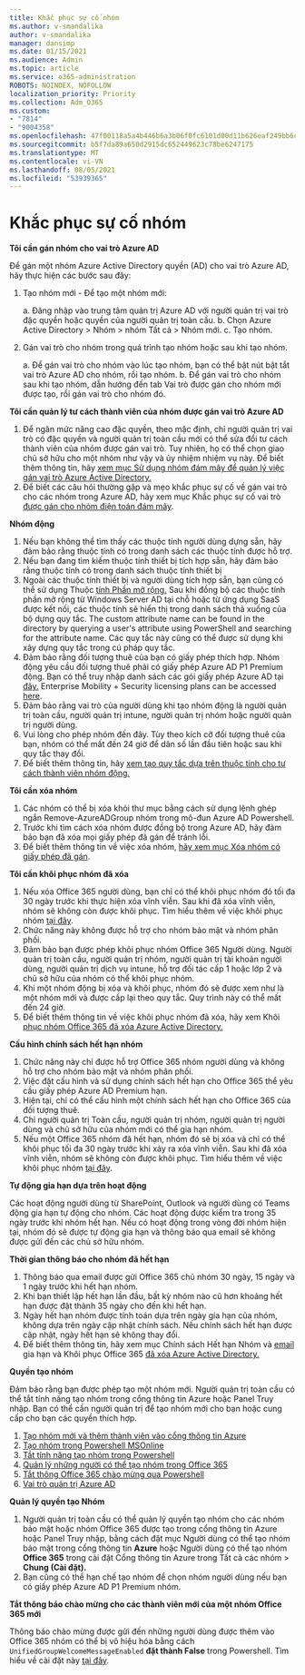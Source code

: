 ```yaml
---
title: Khắc phục sự cố nhóm
ms.author: v-smandalika
author: v-smandalika
manager: dansimp
ms.date: 01/15/2021
ms.audience: Admin
ms.topic: article
ms.service: o365-administration
ROBOTS: NOINDEX, NOFOLLOW
localization_priority: Priority
ms.collection: Adm_O365
ms.custom:
- "7814"
- "9004358"
ms.openlocfilehash: 47f00118a5a4b446b6a3b06f0fc6101d00d11b626eaf249bb6ca962a55f7f4d6
ms.sourcegitcommit: b5f7da89a650d2915dc652449623c78be6247175
ms.translationtype: MT
ms.contentlocale: vi-VN
ms.lasthandoff: 08/05/2021
ms.locfileid: "53939365"
---
```

# <a name="troubleshoot-group-issues"></a>Khắc phục sự cố nhóm

**Tôi cần gán nhóm cho vai trò Azure AD**

Để gán một nhóm Azure Active Directory quyền (AD) cho vai trò Azure AD, hãy thực hiện các bước sau đây:

1. Tạo nhóm mới - Để tạo một nhóm mới:

    a. Đăng nhập vào trung tâm quản trị Azure AD với người quản trị vai trò đặc quyền hoặc quyền của người quản trị toàn cầu. 
    b. Chọn Azure Active Directory > Nhóm > nhóm Tất cả > Nhóm mới. 
    c. Tạo nhóm.

2. Gán vai trò cho nhóm trong quá trình tạo nhóm hoặc sau khi tạo nhóm.

    a. Để gán vai trò cho nhóm vào lúc tạo nhóm, bạn có thể bật nút bật tắt vai trò Azure AD cho nhóm, rồi tạo nhóm.
    b. Để gán vai trò cho nhóm sau khi tạo nhóm, dẫn hướng đến tab Vai trò được gán cho nhóm mới được tạo, rồi gán vai trò cho nhóm đó.

**Tôi cần quản lý tư cách thành viên của nhóm được gán vai trò Azure AD**

1. Để ngăn mức nâng cao đặc quyền, theo mặc định, chỉ người quản trị vai trò có đặc quyền và người quản trị toàn cầu mới có thể sửa đổi tư cách thành viên của nhóm được gán vai trò. Tuy nhiên, họ có thể chọn giao chủ sở hữu cho một nhóm như vậy và ủy nhiệm nhiệm vụ này. Để biết thêm thông tin, hãy [xem mục Sử dụng nhóm đám mây để quản lý việc gán vai trò Azure Active Directory.](https://docs.microsoft.com/azure/active-directory/roles/groups-concept)
2. Để biết các câu hỏi thường gặp và mẹo khắc phục sự cố về gán vai trò cho các nhóm trong Azure AD, hãy xem mục Khắc phục sự cố vai trò [được gán cho nhóm điện toán đám mây](https://docs.microsoft.com/azure/active-directory/roles/groups-faq-troubleshooting).

**Nhóm động**

1. Nếu bạn không thể tìm thấy các thuộc tính người dùng dựng sẵn, hãy đảm bảo rằng thuộc tính có trong danh sách các thuộc tính được hỗ trợ.
2. Nếu bạn đang tìm kiếm thuộc tính thiết bị tích hợp sẵn, hãy đảm bảo rằng thuộc tính có trong danh sách thuộc tính thiết bị 
3. Ngoài các thuộc tính thiết bị và người dùng tích hợp sẵn, bạn cũng có thể sử dụng Thuộc [tính Phần mở rộng.](https://docs.microsoft.com/azure/active-directory/enterprise-users/groups-dynamic-membership#extension-properties-and-custom-extension-properties) Sau khi đồng bộ các thuộc tính phần mở rộng từ Windows Server AD tại chỗ hoặc từ ứng dụng SaaS được kết nối, các thuộc tính sẽ hiển thị trong danh sách thả xuống của bộ dựng quy tắc. The custom attribute name can be found in the directory by querying a user's attribute using PowerShell and searching for the attribute name. Các quy tắc này cũng có thể được sử dụng khi xây dựng quy tắc trong cú pháp quy tắc.
4. Đảm bảo rằng đối tượng thuê của bạn có giấy phép thích hợp. Nhóm động yêu cầu đối tượng thuê phải có giấy phép Azure AD P1 Premium động. Bạn có thể truy nhập danh sách các gói giấy phép Azure AD tại [đây.](https://azure.microsoft.com/pricing/details/active-directory/) Enterprise Mobility + Security licensing plans can be accessed [here](https://www.microsoft.com/microsoft-365/enterprise-mobility-security/compare-plans-and-pricing).
5. Đảm bảo rằng vai trò của người dùng khi tạo nhóm động là người quản trị toàn cầu, người quản trị intune, người quản trị nhóm hoặc người quản trị người dùng.
6. Vui lòng cho phép nhóm đến đây. Tùy theo kích cỡ đối tượng thuê của bạn, nhóm có thể mất đến 24 giờ để dân số lần đầu tiên hoặc sau khi quy tắc thay đổi.
7. Để biết thêm thông tin, hãy [xem tạo quy tắc dựa trên thuộc tính cho tư cách thành viên nhóm động.](https://docs.microsoft.com/azure/active-directory/enterprise-users/groups-dynamic-membership)

**Tôi cần xóa nhóm**

1. Các nhóm có thể bị xóa khỏi thư mục bằng cách sử dụng lệnh ghép ngắn Remove-AzureADGroup nhóm trong mô-đun Azure AD Powershell.
2. Trước khi tìm cách xóa nhóm được đồng bộ trong Azure AD, hãy đảm bảo bạn đã xóa mọi giấy phép đã gán để tránh lỗi.
3. Để biết thêm thông tin về việc xóa nhóm, [hãy xem mục Xóa nhóm có giấy phép đã gán](https://docs.microsoft.com/azure/active-directory/enterprise-users/licensing-group-advanced#deleting-a-group-with-an-assigned-license).

**Tôi cần khôi phục nhóm đã xóa**

1. Nếu xóa Office 365 người dùng, bạn chỉ có thể khôi phục nhóm đó tối đa 30 ngày trước khi thực hiện xóa vĩnh viễn. Sau khi đã xóa vĩnh viễn, nhóm sẽ không còn được khôi phục. Tìm hiểu thêm về việc khôi phục nhóm [tại đây](https://docs.microsoft.com/azure/active-directory/enterprise-users/groups-restore-deleted).
2. Chức năng này không được hỗ trợ cho nhóm bảo mật và nhóm phân phối.
3. Đảm bảo bạn được phép khôi phục nhóm Office 365 Người dùng. Người quản trị toàn cầu, người quản trị nhóm, người quản trị tài khoản người dùng, người quản trị dịch vụ intune, hỗ trợ đối tác cấp 1 hoặc lớp 2 và chủ sở hữu của nhóm có thể khôi phục nhóm.
4. Khi một nhóm động bị xóa và khôi phục, nhóm đó sẽ được xem như là một nhóm mới và được cấp lại theo quy tắc. Quy trình này có thể mất đến 24 giờ.
5. Để biết thêm thông tin về việc khôi phục nhóm đã xóa, hãy xem Khôi [phục nhóm Office 365 đã xóa Azure Active Directory.](https://docs.microsoft.com/azure/active-directory/enterprise-users/groups-restore-deleted)

**Cấu hình chính sách hết hạn nhóm**

1. Chức năng này chỉ được hỗ trợ Office 365 nhóm người dùng và không hỗ trợ cho nhóm bảo mật và nhóm phân phối.
2. Việc đặt cấu hình và sử dụng chính sách hết hạn cho Office 365 thể yêu cầu giấy phép Azure AD Premium hạn.
3. Hiện tại, chỉ có thể cấu hình một chính sách hết hạn cho Office 365 của đối tượng thuê.
4. Chỉ người quản trị Toàn cầu, người quản trị nhóm, người quản trị người dùng và chủ sở hữu của nhóm mới có thể gia hạn nhóm.
5. Nếu một Office 365 nhóm đã hết hạn, nhóm đó sẽ bị xóa và chỉ có thể khôi phục tối đa 30 ngày trước khi xảy ra xóa vĩnh viễn. Sau khi đã xóa vĩnh viễn, nhóm sẽ không còn được khôi phục. Tìm hiểu thêm về việc khôi phục nhóm [tại đây](https://docs.microsoft.com/azure/active-directory/enterprise-users/groups-restore-deleted).

**Tự động gia hạn dựa trên hoạt động**

Các hoạt động người dùng từ SharePoint, Outlook và người dùng có Teams động gia hạn tự động cho nhóm. Các hoạt động được kiểm tra trong 35 ngày trước khi nhóm hết hạn. Nếu có hoạt động trong vòng đời nhóm hiện tại, nhóm đó sẽ được tự động gia hạn và thông báo qua email sẽ không được gửi đến các chủ sở hữu nhóm.

**Thời gian thông báo cho nhóm đã hết hạn**

1. Thông báo qua email được gửi Office 365 chủ nhóm 30 ngày, 15 ngày và 1 ngày trước khi hết hạn nhóm.
2. Khi bạn thiết lập hết hạn lần đầu, bất kỳ nhóm nào cũ hơn khoảng hết hạn được đặt thành 35 ngày cho đến khi hết hạn.
3. Ngày hết hạn nhóm được tính toán dựa trên ngày gia hạn của nhóm, không dựa trên ngày cập nhật chính sách. Nếu chính sách hết hạn được cập nhật, ngày hết hạn sẽ không thay đổi.
4. Để biết thêm thông tin, hãy xem mục Chính sách Hết hạn Nhóm và [email](https://docs.microsoft.com/azure/active-directory/enterprise-users/groups-lifecycle) gia hạn và Khôi phục Office 365 [đã xóa Azure Active Directory.](https://docs.microsoft.com/azure/active-directory/enterprise-users/groups-restore-deleted)

**Quyền tạo nhóm**

Đảm bảo rằng bạn được phép tạo một nhóm mới. Người quản trị toàn cầu có thể tắt tính năng tạo nhóm trong cổng thông tin Azure hoặc Panel Truy nhập. Bạn có thể cần người quản trị để tạo nhóm mới cho bạn hoặc cung cấp cho bạn các quyền thích hợp.

1. [Tạo nhóm mới và thêm thành viên vào cổng thông tin Azure](https://docs.microsoft.com/azure/active-directory/fundamentals/active-directory-groups-create-azure-portal)
2. [Tạo nhóm trong Powershell MSOnline](https://docs.microsoft.com/azure/active-directory/enterprise-users/groups-settings-v2-cmdlets#create-groups)
3. [Tắt tính năng tạo nhóm trong Powershell](https://docs.microsoft.com/azure/active-directory/enterprise-users/groups-settings-v2-cmdlets#disable-group-creation-by-your-users) 
4. [Quản lý những người có thể tạo nhóm trong Office 365](https://docs.microsoft.com/microsoft-365/solutions/manage-creation-of-groups) 
5. [Tắt thông Office 365 chào mừng qua Powershell](https://docs.microsoft.com/powershell/module/exchange/set-unifiedgroup)
6. [Vai trò quản trị Azure AD](https://docs.microsoft.com/azure/active-directory/roles/permissions-reference)

**Quản lý quyền tạo Nhóm**

1. Người quản trị toàn cầu có thể quản lý quyền tạo nhóm cho các nhóm bảo mật hoặc nhóm Office 365 được tạo trong cổng thông tin Azure hoặc Panel Truy nhập, bằng cách đặt mục Người dùng có thể tạo nhóm bảo mật trong cổng thông tin **Azure** hoặc Người dùng có thể tạo nhóm **Office 365** trong cài đặt Cổng thông tin Azure trong Tất cả các nhóm > **Chung (Cài đặt).**
2. Bạn cũng có thể hạn chế tạo nhóm để chọn nhóm người dùng nếu bạn có giấy phép Azure AD P1 Premium nhóm.

**Tắt thông báo chào mừng cho các thành viên mới của một nhóm Office 365 mới**

Thông báo chào mừng được gửi đến những người dùng được thêm vào Office 365 nhóm có thể bị vô hiệu hóa bằng cách `UnifiedGroupWelcomeMessageEnabled` **đặt thành False** trong Powershell. Tìm hiểu về cài đặt này [tại đây](https://docs.microsoft.com/powershell/module/exchange/set-unifiedgroup).













